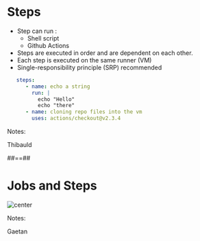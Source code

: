 <!-- .slide: class="with-code" -->
# Steps

* Step can run :
  * Shell script 
  * Github Actions
* Steps are executed in order and are dependent on each other.
* Each step is executed on the same runner (VM)
* Single-responsibility principle (SRP) recommended

```yaml
   steps:
      - name: echo a string 
        run: |
          echo "Hello"
          echo "there"
      - name: cloning repo files into the vm 
        uses: actions/checkout@v2.3.4
```

Notes:

Thibauld



##==##
<!-- .slide: -->
# Jobs and Steps

![center](./assets/images/overview-actions-simple.png)

Notes:

Gaetan
